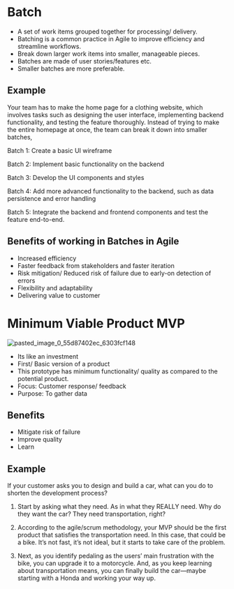   # Batch
  
- A set of work items grouped together for processing/ delivery.
- Batching is a common practice in Agile to improve efficiency and streamline workflows.
- Break down larger work items into smaller, manageable pieces.
- Batches are made of user stories/features etc.
- Smaller batches are more preferable.


## Example
Your team has to make the home page for a clothing website, which involves tasks such as designing the user interface, implementing backend functionality, and testing the feature thoroughly. Instead of trying to make the entire homepage at once, the team can break it down into smaller batches,
  
   Batch 1: Create a basic UI wireframe
   
   Batch 2: Implement basic functionality on the backend 
  
   Batch 3: Develop the UI components and styles 
  
   Batch 4: Add more advanced functionality to the backend, such as data persistence and error handling
  
   Batch 5: Integrate the backend and frontend components and test the feature end-to-end.

## Benefits of working in Batches in Agile

- Increased efficiency
- Faster feedback from stakeholders and faster iteration
- Risk mitigation/ Reduced risk of failure due to early-on detection of errors
- Flexibility and adaptability
- Delivering value to customer

# Minimum Viable Product MVP
 
 ![pasted_image_0_55d87402ec_6303fcf148](https://user-images.githubusercontent.com/128154979/228743361-55a844c2-34ff-419f-8b09-8c408be0b4ea.png)
 
- Its like an investment
- First/ Basic version of a product
- This prototype has minimum functionality/ quality as compared to the potential product. 
- Focus: Customer response/ feedback
- Purpose: To gather data

## Benefits 
- Mitigate risk of failure
- Improve quality 
- Learn

## Example
If your customer asks you to design and build a car, what can you do to shorten the development process?

1. Start by asking what they need. As in what they REALLY need. Why do they want the car? They need transportation, right?

2. According to the agile/scrum methodology, your MVP should be the first product that satisfies the transportation need. In this case, that could be a bike. It’s not fast, it’s not ideal, but it starts to take care of the problem.

3. Next, as you identify pedaling as the users’ main frustration with the bike, you can upgrade it to a motorcycle. And, as you keep learning about transportation means, you can finally build the car—maybe starting with a Honda and working your way up.

